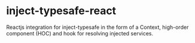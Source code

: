 # inject-typesafe-react
Reactjs integration for inject-typesafe in the form of a Context, high-order component (HOC) and hook for resolving injected services.

